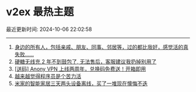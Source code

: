 # v2ex 最热主题

最近更新时间: 2024-10-06 22:02:58

--- 
1. [身边的所有人，包括亲戚、朋友、同事、邻居等，过的都比我好，感觉活的真失败……](https://www.v2ex.com/t/1077868) 
2. [硬糖无线充 2 年不到鼓包了, 无法售后，客服建议我扔掉别用了](https://www.v2ex.com/t/1077853) 
3. [[送码] Anony VPN 上线两周年，兑换码免费送！开箱即用](https://www.v2ex.com/t/1077864) 
4. [越来越觉得程序员是个苦力活](https://www.v2ex.com/t/1077840) 
5. [米家的智能家居三天两头设备离线，买了一堆现在懊悔不迭](https://www.v2ex.com/t/1077839) 
